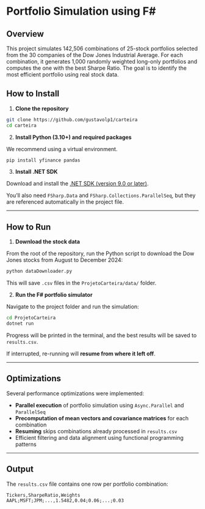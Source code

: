 # Portfolio Simulation using F#

## Overview

This project simulates 142,506 combinations of 25-stock portfolios selected from the 30 companies of the Dow Jones Industrial Average. For each combination, it generates 1,000 randomly weighted long-only portfolios and computes the one with the best Sharpe Ratio. The goal is to identify the most efficient portfolio using real stock data.

## How to Install

1. **Clone the repository**

```bash
git clone https://github.com/gustavolp1/carteira
cd carteira
```

2. **Install Python (3.10+) and required packages**

We recommend using a virtual environment.

```bash
pip install yfinance pandas
```

3. **Install .NET SDK**

Download and install the [.NET SDK (version 9.0 or later)](https://dotnet.microsoft.com/download).

You’ll also need `FSharp.Data` and `FSharp.Collections.ParallelSeq`, but they are referenced automatically in the project file.

---

## How to Run

1. **Download the stock data**

From the root of the repository, run the Python script to download the Dow Jones stocks from August to December 2024:

```bash
python dataDownloader.py
```

This will save `.csv` files in the `ProjetoCarteira/data/` folder.

2. **Run the F# portfolio simulator**

Navigate to the project folder and run the simulation:

```bash
cd ProjetoCarteira
dotnet run
```

Progress will be printed in the terminal, and the best results will be saved to `results.csv`.

If interrupted, re-running will **resume from where it left off**.

---

## Optimizations

Several performance optimizations were implemented:

- **Parallel execution** of portfolio simulation using `Async.Parallel` and `ParallelSeq`
- **Precomputation of mean vectors and covariance matrices** for each combination
- **Resuming** skips combinations already processed in `results.csv`
- Efficient filtering and data alignment using functional programming patterns

---

## Output

The `results.csv` file contains one row per portfolio combination:

```
Tickers,SharpeRatio,Weights
AAPL;MSFT;JPM;...,1.5482,0.04;0.06;...;0.03
```
